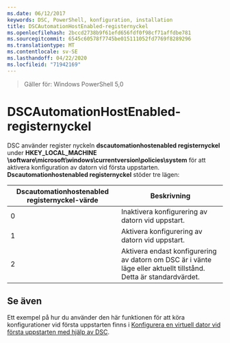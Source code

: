 ```yaml
---
ms.date: 06/12/2017
keywords: DSC, PowerShell, konfiguration, installation
title: DSCAutomationHostEnabled-registernyckel
ms.openlocfilehash: 2bccd2738b9f61efd656fdf0f98cf71affdbe781
ms.sourcegitcommit: 6545c60578f7745be015111052fd7769f8289296
ms.translationtype: MT
ms.contentlocale: sv-SE
ms.lasthandoff: 04/22/2020
ms.locfileid: "71942169"
---
```

>Gäller för: Windows PowerShell 5,0

# <a name="dscautomationhostenabled-registry-key"></a>DSCAutomationHostEnabled-registernyckel

DSC använder register nyckeln **dscautomationhostenabled registernyckel** under **HKEY_LOCAL_MACHINE \software\microsoft\windows\currentversion\policies\system** för att aktivera konfiguration av datorn vid första uppstarten.
**Dscautomationhostenabled registernyckel** stöder tre lägen:

|  Dscautomationhostenabled registernyckel-värde  |  Beskrivning   |
|---|---|
0 | Inaktivera konfigurering av datorn vid uppstart. |
1 | Aktivera konfigurering av datorn vid uppstart. |
2 | Aktivera endast konfigurering av datorn om DSC är i vänte läge eller aktuellt tillstånd. Detta är standardvärdet. |

## <a name="see-also"></a>Se även

Ett exempel på hur du använder den här funktionen för att köra konfigurationer vid första uppstarten finns i [Konfigurera en virtuell dator vid första uppstarten med hjälp av DSC](bootstrapDsc.md).
